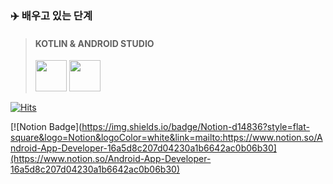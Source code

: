 ### :airplane: 배우고 있는 단계 


> #### KOTLIN & ANDROID STUDIO
>
> <image src="https://user-images.githubusercontent.com/77138279/107669237-dfe31580-6cd4-11eb-99a0-94018d8484ec.png" height="50"> <image src="https://user-images.githubusercontent.com/77138279/107669254-e3769c80-6cd4-11eb-85b2-35128e329b76.png" height="50">  


[![Hits](https://hits.seeyoufarm.com/api/count/incr/badge.svg?url=https%3A%2F%2Fgithub.com%2Fekye26&count_bg=%23FFCFCF&title_bg=%23FF4E4E&icon=rootssage.svg&icon_color=%23FFFFFF&title=VISITORS&edge_flat=false)](https://hits.seeyoufarm.com)

  [![Notion Badge](https://img.shields.io/badge/Notion-d14836?style=flat-square&logo=Notion&logoColor=white&link=mailto:https://www.notion.so/Android-App-Developer-16a5d8c207d04230a1b6642ac0b06b30](https://www.notion.so/Android-App-Developer-16a5d8c207d04230a1b6642ac0b06b30)
	
